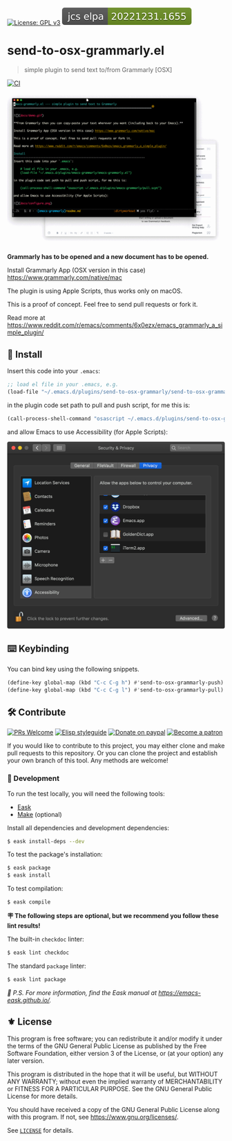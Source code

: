 [![License: GPL v3](https://img.shields.io/badge/License-GPL%20v3-blue.svg)](https://www.gnu.org/licenses/gpl-3.0)
[![JCS-ELPA](https://raw.githubusercontent.com/jcs-emacs/badges/master/elpa/v/send-to-osx-grammarly.svg)](https://jcs-emacs.github.io/jcs-elpa/#/send-to-osx-grammarly)

# send-to-osx-grammarly.el
> simple plugin to send text to/from Grammarly [OSX]

[![CI](https://github.com/emacs-grammarly/send-to-osx-grammarly/actions/workflows/test.yml/badge.svg)](https://github.com/emacs-grammarly/send-to-osx-grammarly/actions/workflows/test.yml)

![](docs/demo.gif)

**Grammarly has to be opened and a new document has to be opened.**

Install Grammarly App (OSX version in this case) https://www.grammarly.com/native/mac

The plugin is using Apple Scripts, thus works only on macOS.

This is a proof of concept. Feel free to send pull requests or fork it.

Read more at https://www.reddit.com/r/emacs/comments/6x0ezx/emacs_grammarly_a_simple_plugin/

## 💾 Install

Insert this code into your `.emacs`:

```el
;; load el file in your .emacs, e.g.
(load-file "~/.emacs.d/plugins/send-to-osx-grammarly/send-to-osx-grammarly.el")
```

in the plugin code set path to pull and push script, for me this is:

```el
(call-process-shell-command "osascript ~/.emacs.d/plugins/send-to-osx-grammarly/pull.scpt")
```

and allow Emacs to use Accessibility (for Apple Scripts):

![](docs/configure.png)

## ⌨️ Keybinding

You can bind key using the following snippets.

```el
(define-key global-map (kbd "C-c C-g h") #'send-to-osx-grammarly-push)
(define-key global-map (kbd "C-c C-g l") #'send-to-osx-grammarly-pull)
```

## 🛠️ Contribute

[![PRs Welcome](https://img.shields.io/badge/PRs-welcome-brightgreen.svg)](http://makeapullrequest.com)
[![Elisp styleguide](https://img.shields.io/badge/elisp-style%20guide-purple)](https://github.com/bbatsov/emacs-lisp-style-guide)
[![Donate on paypal](https://img.shields.io/badge/paypal-donate-1?logo=paypal&color=blue)](https://www.paypal.me/jcs090218)
[![Become a patron](https://img.shields.io/badge/patreon-become%20a%20patron-orange.svg?logo=patreon)](https://www.patreon.com/jcs090218)

If you would like to contribute to this project, you may either
clone and make pull requests to this repository. Or you can
clone the project and establish your own branch of this tool.
Any methods are welcome!

### 🔬 Development

To run the test locally, you will need the following tools:

- [Eask](https://emacs-eask.github.io/)
- [Make](https://www.gnu.org/software/make/) (optional)

Install all dependencies and development dependencies:

```sh
$ eask install-deps --dev
```

To test the package's installation:

```sh
$ eask package
$ eask install
```

To test compilation:

```sh
$ eask compile
```

**🪧 The following steps are optional, but we recommend you follow these lint results!**

The built-in `checkdoc` linter:

```sh
$ eask lint checkdoc
```

The standard `package` linter:

```sh
$ eask lint package
```

*📝 P.S. For more information, find the Eask manual at https://emacs-eask.github.io/.*

## ⚜️ License

This program is free software; you can redistribute it and/or modify
it under the terms of the GNU General Public License as published by
the Free Software Foundation, either version 3 of the License, or
(at your option) any later version.

This program is distributed in the hope that it will be useful,
but WITHOUT ANY WARRANTY; without even the implied warranty of
MERCHANTABILITY or FITNESS FOR A PARTICULAR PURPOSE.  See the
GNU General Public License for more details.

You should have received a copy of the GNU General Public License
along with this program.  If not, see <https://www.gnu.org/licenses/>.

See [`LICENSE`](./LICENSE.txt) for details.
